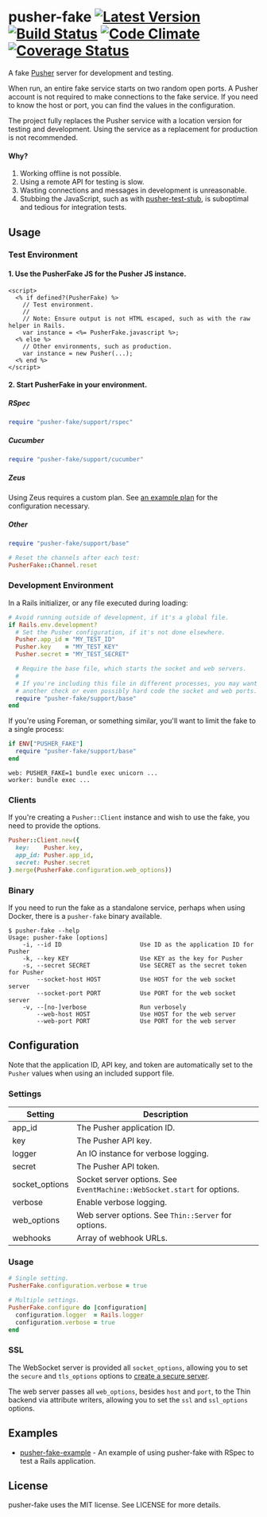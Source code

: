 # pusher-fake [![Latest Version](https://img.shields.io/gem/v/pusher-fake.svg)](https://rubygems.org/gems/pusher-fake) [![Build Status](https://img.shields.io/travis/tristandunn/pusher-fake/master.svg)](https://travis-ci.org/tristandunn/pusher-fake) [![Code Climate](https://img.shields.io/codeclimate/maintainability/tristandunn/pusher-fake.svg)](https://codeclimate.com/github/tristandunn/pusher-fake) [![Coverage Status](http://img.shields.io/coveralls/tristandunn/pusher-fake.svg)](https://coveralls.io/r/tristandunn/pusher-fake?branch=master)

A fake [Pusher](https://pusher.com) server for development and testing.

When run, an entire fake service starts on two random open ports. A Pusher account is not required to make connections to the fake service. If you need to know the host or port, you can find the values in the configuration.

The project fully replaces the Pusher service with a location version for testing and development. Using the service as a replacement for production is not recommended.

#### Why?

1. Working offline is not possible.
1. Using a remote API for testing is slow.
1. Wasting connections and messages in development is unreasonable.
1. Stubbing the JavaScript, such as with [pusher-test-stub](https://github.com/leggetter/pusher-test-stub), is suboptimal and tedious for integration tests.

## Usage

### Test Environment

#### 1. Use the PusherFake JS for the Pusher JS instance.

```erb
<script>
  <% if defined?(PusherFake) %>
    // Test environment.
    //
    // Note: Ensure output is not HTML escaped, such as with the raw helper in Rails.
    var instance = <%= PusherFake.javascript %>;
  <% else %>
    // Other environments, such as production.
    var instance = new Pusher(...);
  <% end %>
</script>
```

#### 2. Start PusherFake in your environment.

##### RSpec

```ruby
require "pusher-fake/support/rspec"
```

##### Cucumber

```ruby
require "pusher-fake/support/cucumber"
```

##### Zeus

Using Zeus requires a custom plan. See [an example plan](https://github.com/tristandunn/pusher-fake-example/commit/add6dedad3b6da12cdac818d2fff3696a5d44738) for the configuration necessary.

##### Other

```ruby
require "pusher-fake/support/base"

# Reset the channels after each test:
PusherFake::Channel.reset
```

### Development Environment

In a Rails initializer, or any file executed during loading:

```ruby
# Avoid running outside of development, if it's a global file.
if Rails.env.development?
  # Set the Pusher configuration, if it's not done elsewhere.
  Pusher.app_id = "MY_TEST_ID"
  Pusher.key    = "MY_TEST_KEY"
  Pusher.secret = "MY_TEST_SECRET"

  # Require the base file, which starts the socket and web servers.
  #
  # If you're including this file in different processes, you may want to add
  # another check or even possibly hard code the socket and web ports.
  require "pusher-fake/support/base"
end
```

If you're using Foreman, or something similar, you'll want to limit the fake to a single process:

```ruby
if ENV["PUSHER_FAKE"]
  require "pusher-fake/support/base"
end
```

```
web: PUSHER_FAKE=1 bundle exec unicorn ...
worker: bundle exec ...
```

### Clients

If you're creating a `Pusher::Client` instance and wish to use the fake, you need to provide the options.

```ruby
Pusher::Client.new({
  key:    Pusher.key,
  app_id: Pusher.app_id,
  secret: Pusher.secret
}.merge(PusherFake.configuration.web_options))
```

### Binary

If you need to run the fake as a standalone service, perhaps when using Docker, there is a `pusher-fake` binary available.

```
$ pusher-fake --help
Usage: pusher-fake [options]
    -i, --id ID                      Use ID as the application ID for Pusher
    -k, --key KEY                    Use KEY as the key for Pusher
    -s, --secret SECRET              Use SECRET as the secret token for Pusher
        --socket-host HOST           Use HOST for the web socket server
        --socket-port PORT           Use PORT for the web socket server
    -v, --[no-]verbose               Run verbosely
        --web-host HOST              Use HOST for the web server
        --web-port PORT              Use PORT for the web server
```

## Configuration

Note that the application ID, API key, and token are automatically set to the `Pusher` values when using an included support file.

### Settings

Setting   | Description
----------|------------
app_id | The Pusher application ID.
key | The Pusher API key.
logger | An IO instance for verbose logging.
secret | The Pusher API token.
socket_options | Socket server options. See `EventMachine::WebSocket.start` for options.
verbose | Enable verbose logging.
web_options | Web server options. See `Thin::Server` for options.
webhooks | Array of webhook URLs.

### Usage

```ruby
# Single setting.
PusherFake.configuration.verbose = true

# Multiple settings.
PusherFake.configure do |configuration|
  configuration.logger  = Rails.logger
  configuration.verbose = true
end
```

### SSL

The WebSocket server is provided all `socket_options`, allowing you to set the `secure` and `tls_options` options to [create a secure server](https://github.com/igrigorik/em-websocket#secure-server).

The web server passes all `web_options`, besides `host` and `port`, to the Thin backend via attribute writers, allowing you to set the `ssl` and `ssl_options` options.

## Examples

* [pusher-fake-example](https://github.com/tristandunn/pusher-fake-example) - An example of using pusher-fake with RSpec to test a Rails application.

## License

pusher-fake uses the MIT license. See LICENSE for more details.
